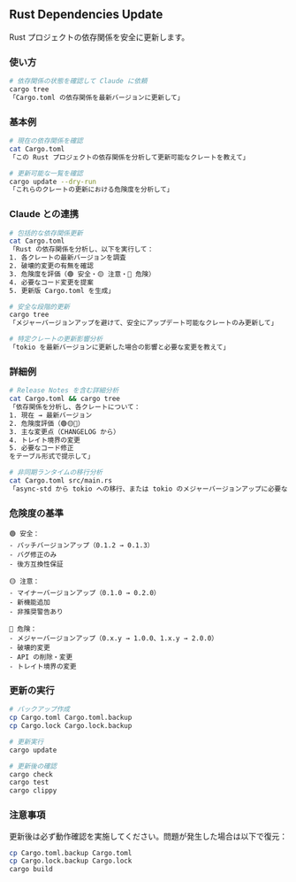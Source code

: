 ## Rust Dependencies Update

Rust プロジェクトの依存関係を安全に更新します。

### 使い方

```bash
# 依存関係の状態を確認して Claude に依頼
cargo tree
「Cargo.toml の依存関係を最新バージョンに更新して」
```

### 基本例

```bash
# 現在の依存関係を確認
cat Cargo.toml
「この Rust プロジェクトの依存関係を分析して更新可能なクレートを教えて」

# 更新可能な一覧を確認
cargo update --dry-run
「これらのクレートの更新における危険度を分析して」
```

### Claude との連携

```bash
# 包括的な依存関係更新
cat Cargo.toml
「Rust の依存関係を分析し、以下を実行して：
1. 各クレートの最新バージョンを調査
2. 破壊的変更の有無を確認
3. 危険度を評価（🟢 安全・🟡 注意・🔴 危険）
4. 必要なコード変更を提案
5. 更新版 Cargo.toml を生成」

# 安全な段階的更新
cargo tree
「メジャーバージョンアップを避けて、安全にアップデート可能なクレートのみ更新して」

# 特定クレートの更新影響分析
「tokio を最新バージョンに更新した場合の影響と必要な変更を教えて」
```

### 詳細例

```bash
# Release Notes を含む詳細分析
cat Cargo.toml && cargo tree
「依存関係を分析し、各クレートについて：
1. 現在 → 最新バージョン
2. 危険度評価（🟢🟡🔴）
3. 主な変更点（CHANGELOG から）
4. トレイト境界の変更
5. 必要なコード修正
をテーブル形式で提示して」

# 非同期ランタイムの移行分析
cat Cargo.toml src/main.rs
「async-std から tokio への移行、または tokio のメジャーバージョンアップに必要な変更をすべて提示して」
```

### 危険度の基準

```
🟢 安全：
- パッチバージョンアップ（0.1.2 → 0.1.3）
- バグ修正のみ
- 後方互換性保証

🟡 注意：
- マイナーバージョンアップ（0.1.0 → 0.2.0）
- 新機能追加
- 非推奨警告あり

🔴 危険：
- メジャーバージョンアップ（0.x.y → 1.0.0、1.x.y → 2.0.0）
- 破壊的変更
- API の削除・変更
- トレイト境界の変更
```

### 更新の実行

```bash
# バックアップ作成
cp Cargo.toml Cargo.toml.backup
cp Cargo.lock Cargo.lock.backup

# 更新実行
cargo update

# 更新後の確認
cargo check
cargo test
cargo clippy
```

### 注意事項

更新後は必ず動作確認を実施してください。問題が発生した場合は以下で復元：

```bash
cp Cargo.toml.backup Cargo.toml
cp Cargo.lock.backup Cargo.lock
cargo build
```
